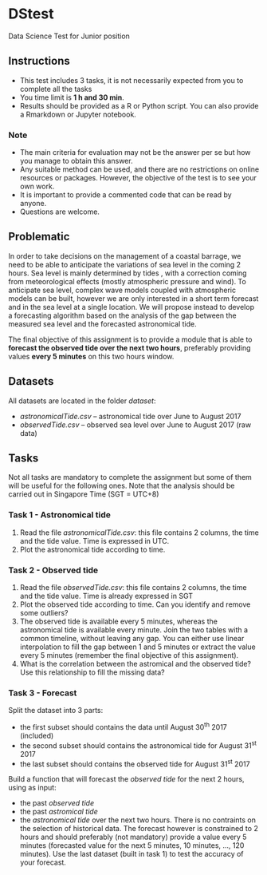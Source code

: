 # DStest
Data Science Test for Junior position

## Instructions
- This test includes 3 tasks, it is not necessarily expected from you to complete all the tasks
- You time limit is **1 h and 30 min**.
- Results should be provided as a R or Python script. You can also provide a Rmarkdown or Jupyter notebook.

### Note
- The main criteria for evaluation may not be the answer per se but how you manage to obtain this answer. 
- Any suitable method can be used, and there are no restrictions on online resources or packages. However, the objective of the test is to see your own work. 
- It is important to provide a commented code that can be read by anyone.
- Questions are welcome.

## Problematic
In order to take decisions on the management of a coastal barrage, we need to be able to anticipate the variations of sea level in the coming 2 hours. 
Sea level is mainly determined by tides , with a correction coming from meteorological effects (mostly atmospheric pressure and wind).
To anticipate sea level, complex wave models coupled with atmospheric models can be built, however we are only interested in a short term forecast and in the sea level at a single location. We will propose instead to develop a forecasting algorithm based on the analysis of the gap between the measured sea level and the forecasted astronomical tide. 

The final objective of this assignment is to provide a module that is able to **forecast the observed tide over the next two hours**, preferably providing values **every 5 minutes** on this two hours window.

## Datasets
All datasets are located in the folder *dataset*:
- *astronomicalTide.csv* – astronomical tide over June to August 2017
- *observedTide.csv* – observed sea level over June to August 2017 (raw data)

## Tasks
Not all tasks are mandatory to complete the assignment but some of them will be useful for the following ones. 
Note that the analysis should be carried out in Singapore Time (SGT = UTC+8) 

### Task 1 - Astronomical tide
1. Read the file _astronomicalTide.csv_: this file contains 2 columns, the time and the tide value. Time is expressed in UTC. 
2. Plot the astronomical tide according to time.
<!--- 3. Can you extract some pattern on the astronomical tide? --->

### Task 2 - Observed tide
1. Read the file _observedTide.csv_: this file contains 2 columns, the time and the tide value. Time is already expressed in SGT
2. Plot the observed tide according to time. Can you identify and remove some outliers?
3. The observed tide is available every 5 minutes, whereas the astronomical tide is available every minute. Join the two tables with a common timeline, without leaving any gap.
You can either use linear interpolation to fill the gap between 1 and 5 minutes or extract the value every 5 minutes (remember the final objective of this assignment).
4. What is the correlation between the astromical and the observed tide? Use this relationship to fill the missing data?

### Task 3 - Forecast
Split the dataset into 3 parts:
- the first subset should contains the data until August 30<sup>th</sup> 2017 (included)
- the second subset should contains the astronomical tide for August 31<sup>st</sup> 2017
- the last subset should contains the observed tide for August 31<sup>st</sup> 2017

Build a function that will forecast the *observed tide* for the next 2 hours, using as input:
- the past *observed tide* 
- the past *astromical tide*
- the *astronomical tide* over the next two hours.
There is no contraints on the selection of historical data. The forecast however is constrained to 2 hours and should preferably (not mandatory) provide a value every 5 minutes 
(forecasted value for the next 5 minutes, 10 minutes, ..., 120 minutes). Use the last dataset (built in task 1) to test the accuracy of your forecast.